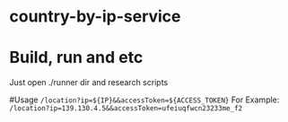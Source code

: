 # country-by-ip-service

# Build, run and etc
Just open ./runner dir and research scripts 

#Usage 
``/location?ip=${IP}&&accessToken=${ACCESS_TOKEN}``
For Example:
``/location?ip=139.130.4.5&&accessToken=ufeiuqfwcn23233me_f2``